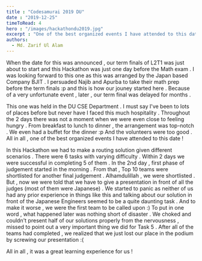 ```yaml
---
title : "Codesamurai 2019 DU"
date : "2019-12-25"
timeToRead: 4
hero : "/images/hackathondu2019.jpg"
excerpt : "One of the best organized events I have attended to this date ! Choked at the final presentation after being shorlisted :("
authors:
  - Md. Zarif Ul Alam
---
```


When the date for this was announced , our term finals of L2T1 was just about to start and this Hackathon was just one day before the Math exam . I was looking forward to this one as this was arranged by the Japan based Company BJIT . I persuaded Najib and Apurba to take their math prep before the term finals :p and this is how our jouney started here . Because of a very unfortunate event , later , our term final was delayed for months .  

This one was held in the DU CSE Department . I must say I've been to lots of places before but never have I faced this much hospitality . Throughout the 2 days there was not a moment when we were even close to feeling hungry . From breakfast to lunch to dinner , the arrangement was top-notch . We even had a buffet for the dinner :p And the volunteers were too good . All in all , one of the best organized events I have attended to this date !  

In this Hackathon we had to make a routing solution given different scenarios . There were 6 tasks with varying difficulty . Within 2 days we were successful in completing 5 of them . In the 2nd day , first phase of judgement started in the morning . From that , Top 10 teams were shortlisted for another final judgement . Alhamdulillah , we were shortlisted . But , now we were told that we have to give a presentation in front of all the judges (most of them were Japanese) . We started to panic as neither of us had any prior experience in things like this and talking about our solution in front of the Japanese Engineers seemed to be a quite daunting task . And to make it worse , we were the first team to be called upon :) To put in one word , what happened later was nothing short of disaster . We choked and couldn't present half of our solutions properly from the nervousness , missed to point out a very important thing we did for Task 5 . After all of the teams had completed , we realized that we just lost our place in the podium by screwing our presentation :(  

All in all , it was a great learning experience for us !